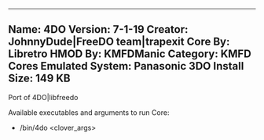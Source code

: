 -----------------------
Name: 4DO
Version: 7-1-19
Creator: JohnnyDude|FreeDO team|trapexit
Core By: Libretro
HMOD By: KMFDManic
Category: KMFD Cores
Emulated System: Panasonic 3DO
Install Size: 149 KB
-----------------------
Port of 4DO|libfreedo

Available executables and arguments to run Core:
- /bin/4do <rom> <clover_args>
